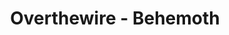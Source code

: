 ---
title : "Overthewire - Behemoth"
layout : category
permalink : /categories/Wargame/overthewire/behemoth/
author_profile : true
taxonomy : Behemoth
---